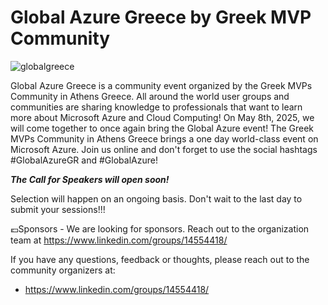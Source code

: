 # Global Azure Greece by Greek MVP Community

![globalgreece](https://github.com/user-attachments/assets/8bb0a480-643b-4e4d-8daf-67e4d41865d4)


Global Azure Greece is a community event organized by the Greek MVPs Community in Athens Greece. All around the world user groups and communities are sharing knowledge to professionals that want to learn more about Microsoft Azure and Cloud Computing! On May 8th, 2025, we will come together to once again bring the Global Azure event! The Greek MVPs Community in Athens Greece brings a one day world-class event on Microsoft Azure. Join us online and don't forget to use the social hashtags #GlobalAzureGR and #GlobalAzure!

***The Call for Speakers will open soon!***

Selection will happen on an ongoing basis. Don't wait to the last day to submit your sessions!!! 



💶Sponsors - We are looking for sponsors. Reach out to the organization team at https://www.linkedin.com/groups/14554418/

If you have any questions, feedback or thoughts, please reach out to the community organizers at:
* https://www.linkedin.com/groups/14554418/
	

